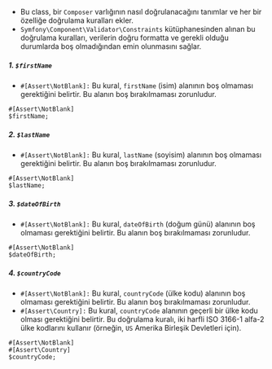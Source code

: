 + Bu class, bir `Composer` varlığının nasıl doğrulanacağını tanımlar ve her bir özelliğe doğrulama kuralları ekler.
+ `Symfony\Component\Validator\Constraints` kütüphanesinden alınan bu doğrulama kuralları, verilerin doğru formatta ve gerekli olduğu durumlarda boş olmadığından emin olunmasını sağlar.

##### 1. `$firstName`
+ `#[Assert\NotBlank]:` Bu kural, `firstName` (isim) alanının boş olmaması gerektiğini belirtir. Bu alanın boş bırakılmaması zorunludur.
~~~~~~~
#[Assert\NotBlank]
$firstName;
~~~~~~~

##### 2. `$lastName`
+ `#[Assert\NotBlank]:` Bu kural, `lastName` (soyisim) alanının boş olmaması gerektiğini belirtir. Bu alanın boş bırakılmaması zorunludur.
~~~~~~~
#[Assert\NotBlank]
$lastName;
~~~~~~~

##### 3. `$dateOfBirth`
+ `#[Assert\NotBlank]:` Bu kural, `dateOfBirth` (doğum günü) alanının boş olmaması gerektiğini belirtir. Bu alanın boş bırakılmaması zorunludur.
~~~~~~~
#[Assert\NotBlank]
$dateOfBirth;
~~~~~~~

##### 4. `$countryCode`
+ `#[Assert\NotBlank]:` Bu kural, `countryCode` (ülke kodu) alanının boş olmaması gerektiğini belirtir. Bu alanın boş bırakılmaması zorunludur.
+ `#[Assert\Country]:` Bu kural, `countryCode` alanının geçerli bir ülke kodu olması gerektiğini belirtir. Bu doğrulama kuralı, iki harfli ISO 3166-1 alfa-2 ülke kodlarını kullanır (örneğin, `US` Amerika Birleşik Devletleri için).
~~~~~~~
#[Assert\NotBlank]
#[Assert\Country]
$countryCode;
~~~~~~~
